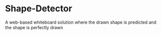 # Shape-Detector
A web-based whiteboard solution where the drawn shape is predicted and the shape is perfectly drawn
